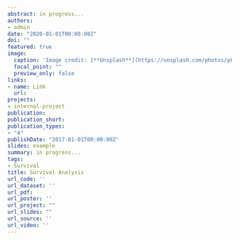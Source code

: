 ```yaml
---
abstract: in progress...
authors:
- admin
date: "2020-01-01T00:00:00Z"
doi: ""
featured: true
image:
  caption: 'Image credit: [**Unsplash**](https://unsplash.com/photos/pLCdAaMFLTE)'
  focal_point: ""
  preview_only: false
links:
- name: Link
  url: 
projects:
- internal-project
publication:
publication_short:
publication_types:
- "4"
publishDate: "2017-01-01T00:00:00Z"
slides: example
summary: in progress...
tags:
- Survival
title: Survival Analysis
url_code: ''
url_dataset: ''
url_pdf: 
url_poster: ''
url_project: ""
url_slides: ""
url_source: ''
url_video: ''
---
```

